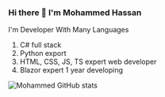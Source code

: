 ### Hi there 👋 I'm Mohammed Hassan

I'm Developer With Many Languages

1. C# full stack
2. Python export
3. HTML, CSS, JS, TS expert web developer
4. Blazor expert 1 year developing

![Mohammed GitHub stats](https://github-readme-stats.vercel.app/api?username=mohammedhassan2&count_private=false&theme=radical)
